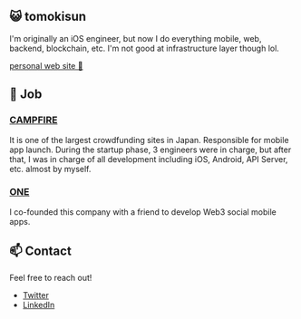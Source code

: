 ## 😺 tomokisun

I'm originally an iOS engineer, but now I do everything mobile, web, backend, blockchain, etc.
I'm not good at infrastructure layer though lol.



[personal web site 👀](https://tomokisun.xyz/)

## 🚀 Job

### [CAMPFIRE](https://camp-fire.jp/)

It is one of the largest crowdfunding sites in Japan.
Responsible for mobile app launch.
During the startup phase, 3 engineers were in charge, but after that, I was in charge of all development including iOS, Android, API Server, etc. almost by myself.

### [ONE](https://github.com/0x1-company)

I co-founded this company with a friend to develop Web3 social mobile apps.

## 📫 Contact

Feel free to reach out!

- [Twitter](https://twitter.com/tomokisun)
- [LinkedIn](https://www.linkedin.com/in/tomokisun/)
